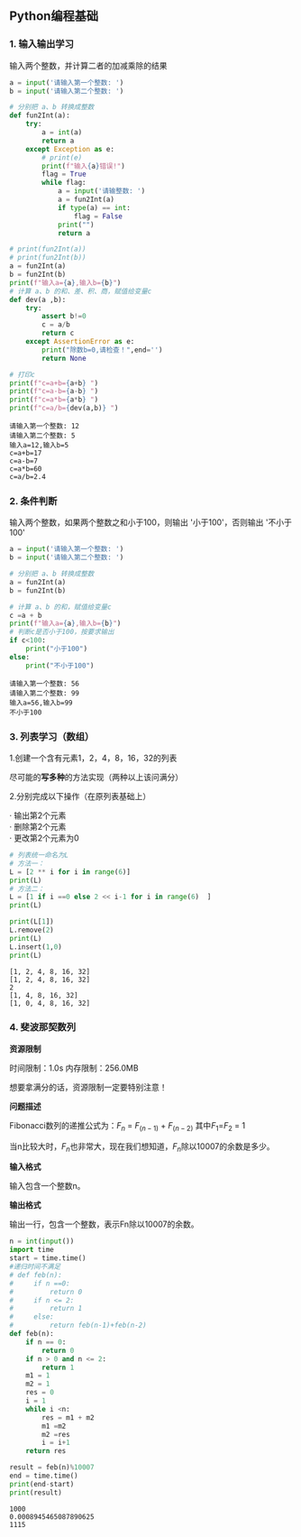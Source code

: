 ## Python编程基础

### 1. 输入输出学习

输入两个整数，并计算二者的加减乘除的结果


```python
a = input('请输入第一个整数: ')
b = input('请输入第二个整数: ')

# 分别把 a、b 转换成整数
def fun2Int(a):
    try:
        a = int(a)
        return a
    except Exception as e:
        # print(e)
        print(f"输入{a}错误!")
        flag = True
        while flag:
            a = input('请输整数: ')
            a = fun2Int(a)
            if type(a) == int:
                flag = False
            print("")
            return a

# print(fun2Int(a))
# print(fun2Int(b))
a = fun2Int(a)
b = fun2Int(b)
print(f"输入a={a},输入b={b}")
# 计算 a、b 的和、差、积、商，赋值给变量c
def dev(a ,b):
    try:
        assert b!=0
        c = a/b
        return c
    except AssertionError as e:
        print("除数b=0,请检查！",end='')    
        return None

# 打印c
print(f"c=a+b={a+b} ")
print(f"c=a-b={a-b} ")
print(f"c=a*b={a*b} ")
print(f"c=a/b={dev(a,b)} ")
```

    请输入第一个整数: 12
    请输入第二个整数: 5
    输入a=12,输入b=5
    c=a+b=17 
    c=a-b=7 
    c=a*b=60 
    c=a/b=2.4 


### 2. 条件判断

输入两个整数，如果两个整数之和小于100，则输出 '小于100'，否则输出 '不小于100'


```python
a = input('请输入第一个整数: ')
b = input('请输入第二个整数: ')

# 分别把 a、b 转换成整数
a = fun2Int(a)
b = fun2Int(b)

# 计算 a、b 的和，赋值给变量c
c =a + b
print(f"输入a={a},输入b={b}")
# 判断c是否小于100，按要求输出
if c<100:
    print("小于100")
else:
    print("不小于100")
```

    请输入第一个整数: 56
    请输入第二个整数: 99
    输入a=56,输入b=99
    不小于100


### 3. 列表学习（数组）

1.创建一个含有元素1，2，4，8，16，32的列表

尽可能的**写多种**的方法实现（两种以上该问满分）

2.分别完成以下操作（在原列表基础上）

·  输出第2个元素   
·  删除第2个元素   
·  更改第2个元素为0   


```python
# 列表统一命名为L
# 方法一：
L = [2 ** i for i in range(6)]
print(L)
# 方法二：
L = [1 if i ==0 else 2 << i-1 for i in range(6)  ]
print(L)

print(L[1])
L.remove(2)
print(L)
L.insert(1,0)
print(L)

```

    [1, 2, 4, 8, 16, 32]
    [1, 2, 4, 8, 16, 32]
    2
    [1, 4, 8, 16, 32]
    [1, 0, 4, 8, 16, 32]


### 4. 斐波那契数列

**资源限制**

时间限制：1.0s 内存限制：256.0MB

想要拿满分的话，资源限制一定要特别注意！

**问题描述**

Fibonacci数列的递推公式为：$F_n$ = $F_(n−1)$ + $F_(n−2)$ 其中$F_1$=$F_{2}$ = 1 

当n比较大时，$F_n$也非常大，现在我们想知道，$F_n$除以10007的余数是多少。

**输入格式**

输入包含一个整数n。

**输出格式**

输出一行，包含一个整数，表示Fn除以10007的余数。


```python
n = int(input())
import time
start = time.time()
#递归时间不满足
# def feb(n):
#     if n ==0:
#         return 0
#     if n <= 2:
#         return 1
#     else:
#         return feb(n-1)+feb(n-2)
def feb(n):
    if n == 0:
        return 0
    if n > 0 and n <= 2:
        return 1
    m1 = 1
    m2 = 1
    res = 0
    i = 1
    while i <n:
        res = m1 + m2
        m1 =m2
        m2 =res
        i = i+1
    return res

result = feb(n)%10007
end = time.time()
print(end-start)
print(result)
```

    1000
    0.0008945465087890625
    1115

